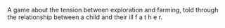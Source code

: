 A game about the tension between exploration and farming, told through the relationship between a child and their ill f a t h e r. 
